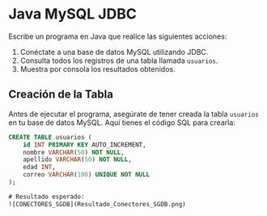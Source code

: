 # Java MySQL JDBC

Escribe un programa en Java que realice las siguientes acciones:
1. Conéctate a una base de datos MySQL utilizando JDBC.
2. Consulta todos los registros de una tabla llamada `usuarios`.
3. Muestra por consola los resultados obtenidos.

## Creación de la Tabla

Antes de ejecutar el programa, asegúrate de tener creada la tabla `usuarios` en tu base de datos MySQL. Aquí tienes el código SQL para crearla:

```sql
CREATE TABLE usuarios (
    id INT PRIMARY KEY AUTO_INCREMENT,
    nombre VARCHAR(50) NOT NULL,
    apellido VARCHAR(50) NOT NULL,
    edad INT,
    correo VARCHAR(100) UNIQUE NOT NULL
);

# Resultado esperado:
![CONECTORES_SGDB](Resultado_Conectores_SGDB.png)